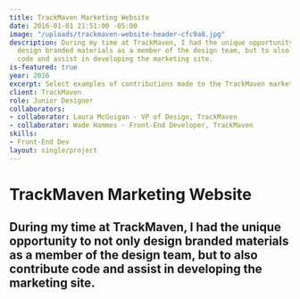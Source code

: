 ```yaml
---
title: TrackMaven Marketing Website
date: 2016-01-01 21:51:00 -05:00
image: "/uploads/trackmaven-website-header-cfc9a8.jpg"
description: During my time at TrackMaven, I had the unique opportunity to not only
  design branded materials as a member of the design team, but to also contribute
  code and assist in developing the marketing site.
is-featured: true
year: 2016
excerpt: Select examples of contributions made to the TrackMaven marketing site.
client: TrackMaven
role: Junior Designer
collaborators:
- collaborator: Laura McGuigan - VP of Design, TrackMaven
- collaborator: Wade Hammes - Front-End Developer, TrackMaven
skills:
- Front-End Dev
layout: single/project
---
```


# TrackMaven Marketing Website

## During my time at TrackMaven, I had the unique opportunity to not only design branded materials as a member of the design team, but to also contribute code and assist in developing the marketing site.